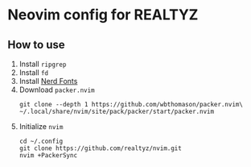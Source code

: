 # Neovim config for REALTYZ

## How to use
1. Install `ripgrep`
2. Install `fd`
3. Install [Nerd Fonts](https://www.nerdfonts.com/)
4. Download `packer.nvim`
	```shell
	git clone --depth 1 https://github.com/wbthomason/packer.nvim\
	~/.local/share/nvim/site/pack/packer/start/packer.nvim
	```
4. Initialize `nvim`
	```shell
	cd ~/.config
	git clone https://github.com/realtyz/nvim.git
	nvim +PackerSync
	```
